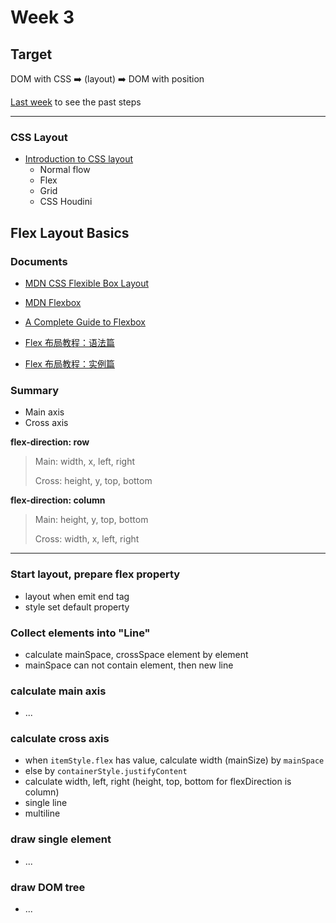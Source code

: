 # Week 3

## Target
DOM with CSS ➡️ (layout) ➡️ DOM with position

[Last week](https://github.com/peixin/geektime-front-end-boot-camp/tree/master/02-how-the-browser-works) to see the past steps

---

### CSS Layout
- [Introduction to CSS layout](https://developer.mozilla.org/en-US/docs/Learn/CSS/CSS_layout/Introduction)
  * Normal flow
  * Flex
  * Grid
  * CSS Houdini
## Flex Layout Basics
### Documents
- [MDN CSS Flexible Box Layout](https://developer.mozilla.org/en-US/docs/Web/CSS/CSS_Flexible_Box_Layout)

- [MDN Flexbox](https://developer.mozilla.org/en-US/docs/Learn/CSS/CSS_layout/Flexbox)

- [A Complete Guide to Flexbox](https://css-tricks.com/snippets/css/a-guide-to-flexbox/)

- [Flex 布局教程：语法篇](http://www.ruanyifeng.com/blog/2015/07/flex-grammar.html)
- [Flex 布局教程：实例篇](https://www.ruanyifeng.com/blog/2015/07/flex-examples.html)

### Summary
- Main axis
- Cross axis

**flex-direction: row**

> Main: width, x, left, right 
> 
> Cross: height, y, top, bottom

**flex-direction: column**

> Main: height, y, top, bottom
>
> Cross: width, x, left, right

---

### Start layout, prepare flex property 
- layout when emit end tag
- style set default property

### Collect elements into "Line"
- calculate mainSpace, crossSpace element by element
- mainSpace can not contain element, then new line

### calculate main axis
- ...

### calculate cross axis
- when `itemStyle.flex` has value, calculate width (mainSize) by `mainSpace`
- else by `containerStyle.justifyContent`
- calculate width, left, right (height, top, bottom for flexDirection is column)
- single line
- multiline


### draw single element
- ...

### draw DOM tree
- ...
